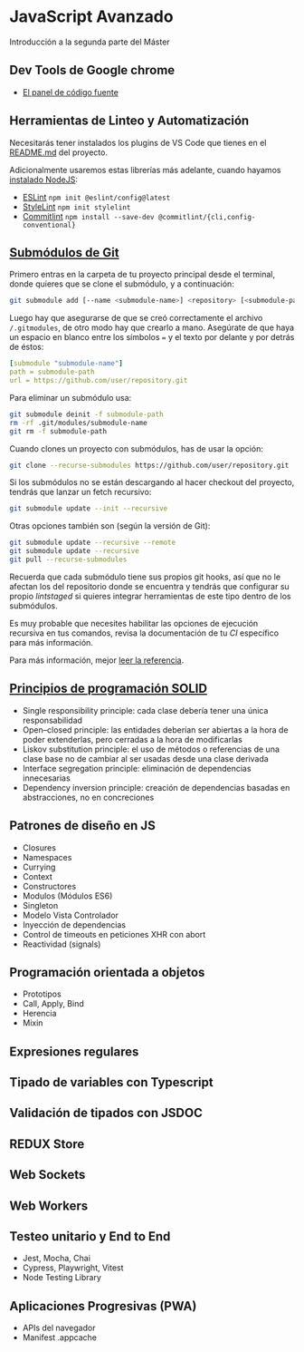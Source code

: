# JavaScript Avanzado

Introducción a la segunda parte del Máster

## Dev Tools de Google chrome

* [El panel de código fuente](https://developer.chrome.com/docs/devtools/sources)

## Herramientas de Linteo y Automatización

Necesitarás tener instalados los plugins de VS Code que tienes en el [README.md](../README.md#programas-necesarios) del proyecto.

Adicionalmente usaremos estas librerías más adelante, cuando hayamos [instalado NodeJS](6%20-%20NodeJS.md):

* [ESLint](https://eslint.org/) ```npm init @eslint/config@latest```
* [StyleLint](https://stylelint.io/) ```npm init stylelint```
* [Commitlint](https://commitlint.js.org/) ```npm install --save-dev @commitlint/{cli,config-conventional}```

## [Submódulos de Git](https://git-scm.com/book/en/v2/Git-Tools-Submodules)

Primero entras en la carpeta de tu proyecto principal desde el terminal, donde quieres que se clone el submódulo, y a continuación:

```bash
git submodule add [--name <submodule-name>] <repository> [<submodule-path>]
```

Luego hay que asegurarse de que se creó correctamente el archivo ```/.gitmodules```, de otro modo hay que crearlo a mano. Asegúrate de que haya un espacio en blanco entre los símbolos ```=``` y el texto por delante y por detrás de éstos:

```yaml
[submodule "submodule-name"]
path = submodule-path
url = https://github.com/user/repository.git
```

Para eliminar un submódulo usa:

```bash
git submodule deinit -f submodule-path
rm -rf .git/modules/submodule-name
git rm -f submodule-path
```

Cuando clones un proyecto con submódulos, has de usar la opción:

```bash
git clone --recurse-submodules https://github.com/user/repository.git
```

Si los submódulos no se están descargando al hacer checkout del proyecto, tendrás que lanzar un fetch recursivo:

```bash
git submodule update --init --recursive
```

Otras opciones también son (según la versión de Git):

```bash
git submodule update --recursive --remote
git submodule update --recursive
git pull --recurse-submodules
```

Recuerda que cada submódulo tiene sus propios git hooks, así que no le afectan los del repositorio donde se encuentra y tendrás que configurar su propio _lintstaged_ si quieres integrar herramientas de este tipo dentro de los submódulos.

Es muy probable que necesites habilitar las opciones de ejecución recursiva en tus comandos, revisa la documentación de tu _CI_ específico para más información.

Para más información, mejor [leer la referencia](https://git-scm.com/docs/gitmodules).

## [Principios de programación SOLID](https://en.wikipedia.org/wiki/SOLID)

* Single responsibility principle: cada clase debería tener una única responsabilidad
* Open–closed principle: las entidades deberían ser abiertas a la hora de poder extenderlas, pero cerradas a la hora de modificarlas
* Liskov substitution principle: el uso de métodos o referencias de una clase base no de cambiar al ser usadas desde una clase derivada
* Interface segregation principle: eliminación de dependencias innecesarias
* Dependency inversion principle: creación de dependencias basadas en abstracciones, no en concreciones

## Patrones de diseño en JS

* Closures
* Namespaces
* Currying
* Context
* Constructores
* Modulos (Módulos ES6)
* Singleton
* Modelo Vista Controlador
* Inyección de dependencias
* Control de timeouts en peticiones XHR con abort
* Reactividad (signals)

## Programación orientada a objetos

* Prototipos
* Call, Apply, Bind
* Herencia
* Mixin

## Expresiones regulares

## Tipado de variables con Typescript

## Validación de tipados con JSDOC

## REDUX Store

## Web Sockets

## Web Workers

## Testeo unitario y End to End

* Jest, Mocha, Chai
* Cypress, Playwright, Vitest
* Node Testing Library

## Aplicaciones Progresivas (PWA)

* APIs del navegador
* Manifest .appcache
